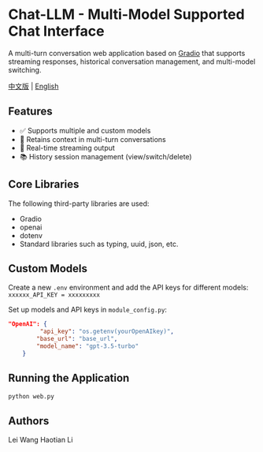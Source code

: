 # Chat-LLM - Multi-Model Supported Chat Interface

A multi-turn conversation web application based on [Gradio](https://www.gradio.app/) that supports streaming responses, historical conversation management, and multi-model switching.

[中文版](README.md) | [English](README-EN.md)

## Features
- ✅ Supports multiple and custom models
- 🧠 Retains context in multi-turn conversations
- 🔄 Real-time streaming output
- 📚 History session management (view/switch/delete)

## Core Libraries
The following third-party libraries are used:
- Gradio
- openai
- dotenv
- Standard libraries such as typing, uuid, json, etc.

## Custom Models
Create a new `.env` environment and add the API keys for different models:
`xxxxxx_API_KEY = xxxxxxxxx`

Set up models and API keys in `module_config.py`:
```json
"OpenAI": {
         "api_key": "os.getenv(yourOpenAIkey)",
        "base_url": "base_url",
        "model_name": "gpt-3.5-turbo"
    }
```

## Running the Application
```bash
python web.py
```

## Authors
Lei Wang
Haotian Li